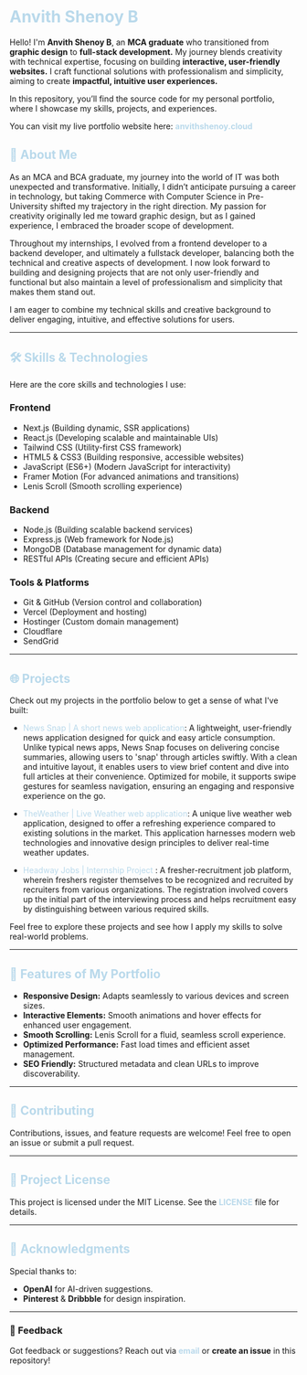 # <a href="https://www.anvithshenoy.cloud/"  rel="noopener noreferrer" style="text-decoration: none; color: #b9d9eb;">Anvith Shenoy B</a>

Hello! I'm **Anvith Shenoy B**, an **MCA graduate** who transitioned from **graphic design** to **full-stack development.** My journey blends creativity with technical expertise, focusing on building **interactive, user-friendly websites.** I craft functional solutions with professionalism and simplicity, aiming to create **impactful, intuitive user experiences.**

In this repository, you’ll find the source code for my personal portfolio, where I showcase my skills, projects, and experiences.

You can visit my live portfolio website here: <a href="https://www.anvithshenoy.cloud/" rel="noopener noreferrer" style="text-decoration: none; color: #b9d9eb;">**anvithshenoy.cloud**</a>

## <span style="color: #b9d9eb">🚀 About Me</span>

As an MCA and BCA graduate, my journey into the world of IT was both unexpected and transformative. Initially, I didn’t anticipate pursuing a career in technology, but taking Commerce with Computer Science in Pre-University shifted my trajectory in the right direction. My passion for creativity originally led me toward graphic design, but as I gained experience, I embraced the broader scope of development.

Throughout my internships, I evolved from a frontend developer to a backend developer, and ultimately a fullstack developer, balancing both the technical and creative aspects of development. I now look forward to building and designing projects that are not only user-friendly and functional but also maintain a level of professionalism and simplicity that makes them stand out.

I am eager to combine my technical skills and creative background to deliver engaging, intuitive, and effective solutions for users.

---

## <span style="color: #b9d9eb">🛠️ Skills & Technologies</span>

Here are the core skills and technologies I use:

### Frontend

- Next.js (Building dynamic, SSR applications)
- React.js (Developing scalable and maintainable UIs)
- Tailwind CSS (Utility-first CSS framework)
- HTML5 & CSS3 (Building responsive, accessible websites)
- JavaScript (ES6+) (Modern JavaScript for interactivity)
- Framer Motion (For advanced animations and transitions)
- Lenis Scroll (Smooth scrolling experience)

### Backend

- Node.js (Building scalable backend services)
- Express.js (Web framework for Node.js)
- MongoDB (Database management for dynamic data)
- RESTful APIs (Creating secure and efficient APIs)

### Tools & Platforms

- Git & GitHub (Version control and collaboration)
- Vercel (Deployment and hosting)
- Hostinger (Custom domain management)
- Cloudflare
- SendGrid

---

## <span style="color: #b9d9eb">🌐 Projects</span>

Check out my projects in the portfolio below to get a sense of what I've built:

- <a href="https://news-snap.anvithshenoy.cloud/"  rel="noopener noreferrer" style="color: #b9d9eb; text-decoration: none;">News Snap | A short news web application</a>: A lightweight, user-friendly news application designed for quick and easy article consumption. Unlike typical news apps, News Snap focuses on delivering concise summaries, allowing users to 'snap' through articles swiftly. With a clean and intuitive layout, it enables users to view brief content and dive into full articles at their convenience. Optimized for mobile, it supports swipe gestures for seamless navigation, ensuring an engaging and responsive experience on the go.

- <a href="https://weather.anvithshenoy.cloud/"  rel="noopener noreferrer"  style="color: #b9d9eb; text-decoration: none;">TheWeather | Live Weather web application</a>: A unique live weather web application, designed to offer a refreshing experience compared to existing solutions in the market. This application harnesses modern web technologies and innovative design principles to deliver real-time weather updates.

- <span style="color: #b9d9eb;">Headway Jobs | Internship Project </span>: A fresher-recruitment job platform, wherein freshers register themselves to be recognized and recruited by recruiters from various organizations. The registration involved covers up the initial part of the interviewing process and helps recruitment easy by distinguishing between various required skills.

Feel free to explore these projects and see how I apply my skills to solve real-world problems.

---

## <span style="color: #b9d9eb">🚀 Features of My Portfolio</span>

- **Responsive Design:** Adapts seamlessly to various devices and screen sizes.
- **Interactive Elements:** Smooth animations and hover effects for enhanced user engagement.
- **Smooth Scrolling:** Lenis Scroll for a fluid, seamless scroll experience.
- **Optimized Performance:** Fast load times and efficient asset management.
- **SEO Friendly:** Structured metadata and clean URLs to improve discoverability.

---

## <span style="color: #b9d9eb">🤝 Contributing</span>

Contributions, issues, and feature requests are welcome! Feel free to open an issue or submit a pull request.

---

## <span style="color: #b9d9eb">📄 Project License</span>

This project is licensed under the MIT License. See the <a href="./LICENSE" style="text-decoration: none; color: #b9d9eb;">**LICENSE**</a> file for details.

---

## <span style="color: #b9d9eb">🙌 Acknowledgments</span>

Special thanks to:

- **OpenAI** for AI-driven suggestions.
- **Pinterest** & **Dribbble** for design inspiration.

---

### 📢 Feedback

Got feedback or suggestions? Reach out via <a href="mailto:hello@anvithshenoy.cloud"  rel="noopener noreferrer" style="text-decoration: none; color: #b9d9eb;">**email**</a> or **create an issue** in this repository!
